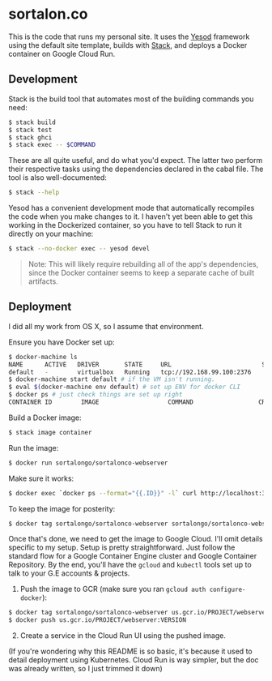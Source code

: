 # sortalon.co

This is the code that runs my personal site. It uses the
[Yesod](http://www.yesodweb.com/page/quickstart) framework using the default
site template, builds with
[Stack](http://docs.haskellstack.org/en/stable/README/), and deploys a Docker container
on Google Cloud Run.

## Development

Stack is the build tool that automates most of the building commands you need:
```bash
$ stack build
$ stack test
$ stack ghci
$ stack exec -- $COMMAND
```
These are all quite useful, and do what you'd expect. The latter two perform
their respective tasks using the dependencies declared in the cabal file. The
tool is also well-documented:
```bash
$ stack --help
```

Yesod has a convenient development mode that automatically recompiles the code
when you make changes to it. I haven't yet been able to get this working in the
Dockerized container, so you have to tell Stack to run it directly on your
machine:
```bash
$ stack --no-docker exec -- yesod devel
```
> Note: This will likely require rebuilding all of the app's dependencies,
> since the Docker container seems to keep a separate cache of built artifacts.

## Deployment

I did all my work from OS X, so I assume that environment.

Ensure you have Docker set up:
```bash
$ docker-machine ls
NAME      ACTIVE   DRIVER       STATE     URL                         SWARM   DOCKER    ERRORS
default   -        virtualbox   Running   tcp://192.168.99.100:2376           v1.10.3
$ docker-machine start default # if the VM isn't running.
$ eval $(docker-machine env default) # set up ENV for docker CLI
$ docker ps # just check things are set up right
CONTAINER ID        IMAGE                   COMMAND                  CREATED             STATUS              PORTS               NAMES
```

Build a Docker image:
```bash
$ stack image container
```

Run the image:
```bash
$ docker run sortalongo/sortalonco-webserver
```

Make sure it works:
```bash
$ docker exec `docker ps --format="{{.ID}}" -l` curl http://localhost:3000/
```

To keep the image for posterity:
```bash
$ docker tag sortalongo/sortalonco-webserver sortalongo/sortalonco-webserver:VERSION
```

Once that's done, we need to get the image to Google Cloud. I'll omit details
specific to my setup. Setup is pretty straightforward. Just follow the standard
flow for a Google Container Engine cluster and Google Container Repository. By
the end, you'll have the `gcloud` and `kubectl` tools set up to talk to your
G.E accounts & projects.

1. Push the image to GCR (make sure you ran `gcloud auth configure-docker`):
  ```bash
  $ docker tag sortalongo/sortalonco-webserver us.gcr.io/PROJECT/webserver:VERSION
  $ docker push us.gcr.io/PROJECT/webserver:VERSION
  ```
2. Create a service in the Cloud Run UI using the pushed image.

(If you're wondering why this README is so basic, it's because it used to detail deployment
using Kubernetes. Cloud Run is way simpler, but the doc was already written, so I just
trimmed it down)
